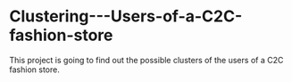 # Clustering---Users-of-a-C2C-fashion-store
This project is going to find out the possible clusters of the users of a C2C fashion store.
